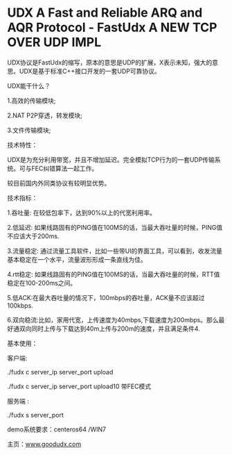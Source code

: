 # UDX A Fast and Reliable ARQ and AQR Protocol - FastUdx A NEW TCP OVER UDP IMPL

UDX协议是FastUdx的缩写，原本的意思是UDP的扩展，X表示未知，强大的意思。UDX是基于标准C++接口开发的一套UDP可靠协议。

UDX能干什么？

 1.高效的传输模块;
 
 2.NAT P2P穿透，转发模块;
 
 3.文件传输模块;

技术特性：

 UDX是为充分利用带宽，并且不增加延迟。完全模拟TCP行为的一套UDP传输系统。可与FEC纠错算法一起工作。
 
 较目前国内外同类协议有较明显优势。

技术指标：

 1.吞吐量: 在较低包率下，达到90%以上的代宽利用率。
 
 2.低延迟: 如果线路固有的PING值在100MS的话，当最大吞吐量的时候，PING值不应该大于200ms.
 
 3.流量稳定: 通过流量工具软件，比如一些带UI的界面工具，可以看到，收发流量基本稳定在一个水平，流量波形形成一条直线为佳。

 4.rtt稳定: 如果线路固有的PING值在100MS的话，当最大吞吐量的时候，RTT值稳定在100-200ms之间。
 
 5.低ACK:在最大吞吐量的情况下，100mbps的吞吐量，ACK量不应该超过100kbps.

 6.双向稳流:比如，家用代宽，上传速度为40mbps,下载速度为200mbps。那么最好通双向同时上传与下载达到40m上传与200m的速度，并且满足条件4.


基本使用：

 客户端:
 
  ./fudx c server_ip server_port upload
  
  ./fudx c server_ip server_port  upload10  带FEC模式
  
 服务端 :
 
  ./fudx s server_port

demo系统要求：centeros64 /WIN7

主页：www.goodudx.com
